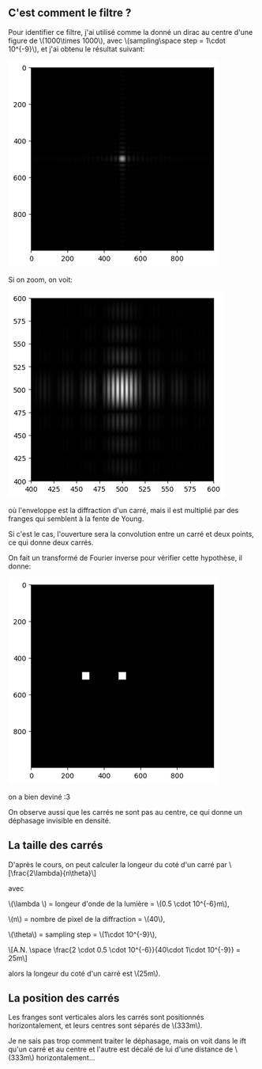 ## C'est comment le filtre ?
Pour identifier ce filtre, j'ai utilisé comme la donné un dirac au centre d'une figure de \\(1000\times 1000\\), avec \\(sampling\space step = 1\cdot 10^{-9}\\), et j'ai obtenu le résultat suivant:

![](../2d.png)

Si on zoom, on voit:

![](../2d_zoom.png)

où l'enveloppe est la diffraction d'un carré, mais il est multiplié par des franges qui semblent à la fente de Young.

Si c'est le cas, l'ouverture sera la convolution entre un carré et deux points, ce qui donne deux carrés.

On fait un transformé de Fourier inverse pour vérifier cette hypothèse, il donne:

![](../ift.png)

on a bien deviné :3

On observe aussi que les carrés ne sont pas au centre, ce qui donne un déphasage invisible en densité.


## La taille des carrés
D'après le cours, on peut calculer la longeur du coté d'un carré par \\[\frac{2\lambda}{n\theta}\\]

avec 

\\(\lambda \\) = longeur d'onde de la lumière = \\(0.5 \cdot 10^{-6}m\\), 

\\(n\\) = nombre de pixel de la diffraction = \\(40\\),

\\(\theta\\) = sampling step = \\(1\cdot 10^{-9}\\),

\\[A.N. \space \frac{2 \cdot 0.5 \cdot 10^{-6}}{40\cdot 1\cdot 10^{-9}} = 25m\\]

alors la longeur du coté d'un carré est \\(25m\\).

## La position des carrés
Les franges sont verticales alors les carrés sont positionnés horizontalement, et leurs centres sont séparés de \\(333m\\).

Je ne sais pas trop comment traiter le déphasage, mais on voit dans le ift qu'un carré et au centre et l'autre est décalé de lui d'une distance de \\(333m\\) horizontalement...


